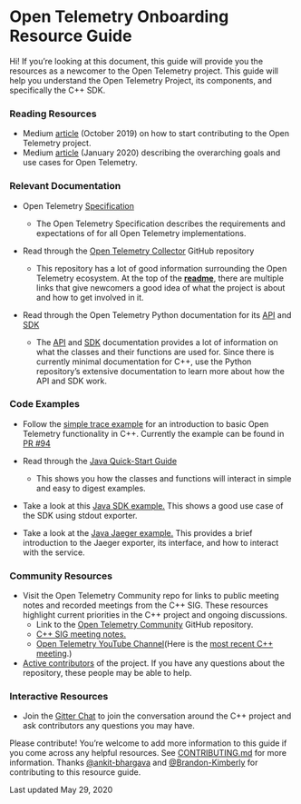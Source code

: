 # Open Telemetry Onboarding Resource Guide

Hi! If you’re looking at this document, this guide will provide you the resources as a newcomer to the Open Telemetry project. This guide will help you understand the Open Telemetry Project, its components, and specifically the C++ SDK.

### Reading Resources

* Medium [article](https://medium.com/opentelemetry/how-to-start-contributing-to-opentelemetry-b23991ad91f4) (October 2019) on how to start contributing to the Open Telemetry project.
* Medium [article](https://medium.com/opentelemetry/opentelemetry-beyond-getting-started-5ac43cd0fe26) (January 2020) describing the overarching goals and use cases for Open Telemetry.

### Relevant Documentation

* Open Telemetry [Specification](https://github.com/open-telemetry/opentelemetry-specification)
    * The Open Telemetry Specification describes the requirements and expectations of for all Open Telemetry implementations.

* Read through the [Open Telemetry Collector](https://github.com/open-telemetry/opentelemetry-collector) GitHub repository
    * This repository has a lot of good information surrounding the Open Telemetry ecosystem. At the top of the **[readme](https://github.com/open-telemetry/opentelemetry-collector/blob/master/README.md)**, there are multiple links that give newcomers a good idea of what the project is about and how to get involved in it.
* Read through the Open Telemetry Python documentation for its [API](https://opentelemetry-python.readthedocs.io/en/stable/api/api.html) and [SDK](https://opentelemetry-python.readthedocs.io/en/stable/sdk/sdk.html)
    * The [API](https://github.com/open-telemetry/opentelemetry-java/blob/master/QUICKSTART.md) and [SDK](https://github.com/open-telemetry/opentelemetry-java/blob/master/QUICKSTART.md) documentation provides a lot of information on what the classes and their functions are used for. Since there is currently minimal documentation for C++, use the Python repository’s extensive documentation to learn more about how the API and SDK work.

### Code Examples

* Follow the [simple trace example](https://github.com/open-telemetry/opentelemetry-cpp/pull/92) for an introduction to basic Open Telemetry functionality in C++.  Currently the example can be found in [PR #94](https://github.com/open-telemetry/opentelemetry-cpp/pull/94)

* Read through the [Java Quick-Start Guide](https://github.com/open-telemetry/opentelemetry-java/blob/master/QUICKSTART.md)
    * This shows you how the classes and functions will interact in simple and easy to digest examples.
* Take a look at this [Java SDK example.](https://github.com/open-telemetry/opentelemetry-java/tree/master/examples/sdk-usage) This shows a good use case of the SDK using stdout exporter.
* Take a look at the [Java Jaeger example.](https://github.com/open-telemetry/opentelemetry-java/tree/master/examples/jaeger) This provides a brief introduction to the Jaeger exporter, its interface, and how to interact with the service.

### Community Resources

* Visit the Open Telemetry Community repo for links to public meeting notes and recorded meetings from the C++ SIG. These resources highlight current priorities in the C++ project and ongoing discussions.
    * Link to the [Open Telemetry Community](https://github.com/open-telemetry/community) GitHub repository.
    * [C++ SIG meeting notes.](https://docs.google.com/document/d/1i1E4-_y4uJ083lCutKGDhkpi3n4_e774SBLi9hPLocw/edit)
    * [Open Telemetry YouTube Channel](https://www.youtube.com/channel/UCHZDBZTIfdy94xMjMKz-_MA)(Here is the [most recent C++ meeting](https://www.youtube.com/watch?v=zuoDyXSQ68I).)
* [Active contributors](https://github.com/open-telemetry/opentelemetry-cpp/graphs/contributors) of the project. If you have any questions about the repository, these people may be able to help.

### Interactive Resources

* Join the [Gitter Chat](https://gitter.im/open-telemetry/opentelemetry-cpp?utm_source=badge&utm_medium=badge&utm_campaign=pr-badge&utm_content=badge) to join the conversation around the C++ project and ask contributors any questions you may have.


Please contribute! You’re welcome to add more information to this guide if you come across any helpful resources. See [CONTRIBUTING.md](https://github.com/open-telemetry/opentelemetry-cpp/blob/master/CONTRIBUTING.md) for more information. Thanks [@ankit-bhargava](https://github.com/ankit-bhargava) and [@Brandon-Kimberly](https://github.com/Brandon-Kimberly) for contributing to this resource guide.

Last updated May 29, 2020

